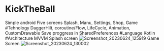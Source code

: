 # KickTheBall
Simple android 
 Five screens Splash, Manu, Settings, Shop, Game
#Tehnology 
DaggerHilt, coroutine/Flow, LifeCycle, Animation, CustomDrawable
Save proggress in SharedPreferences 
#Language Kotlin
#Architecture MVVM
Splash screen 
![Screenshot_20230624_125919](https://github.com/AngryMause/KickTheBall/assets/30458979/886b9c80-7560-4bab-8ccd-37c090e464c5)
Game Screen 
![Screenshot_20230624_130002](https://github.com/AngryMause/KickTheBall/assets/30458979/3d976163-75a8-48dc-93ae-cc13edf5f34f)
